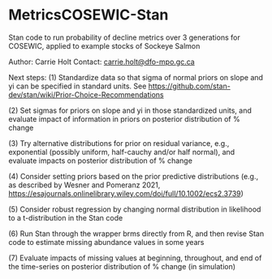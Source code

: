 # MetricsCOSEWIC-Stan
Stan code to run probability of decline metrics over 3 generations for COSEWIC, applied to example stocks of Sockeye Salmon

Author: Carrie Holt
Contact: carrie.holt@dfo-mpo.gc.ca


Next steps:
(1) Standardize data so that sigma of normal priors on slope and yi can be specified in standard units. See https://github.com/stan-dev/stan/wiki/Prior-Choice-Recommendations

(2) Set sigmas for priors on slope and yi in those standardized units, and evaluate impact of information in priors on posterior distribution of % change

(3) Try alternative distributions for prior on residual variance, e.g., exponential (possibly uniform, half-cauchy and/or half normal), and evaluate impacts on posterior distribution of % change

(4) Consider setting priors based on the prior predictive distributions (e.g., as described by Wesner and Pomeranz 2021, https://esajournals.onlinelibrary.wiley.com/doi/full/10.1002/ecs2.3739)

(5) Consider robust regression by changing normal distribution in likelihood to a t-distribution in the Stan code

(6) Run Stan through the wrapper brms directly from R, and then revise Stan code to estimate missing abundance values in some years

(7) Evaluate impacts of missing values at beginning, throughout, and end of the time-series on posterior distribution of % change  (in simulation)
